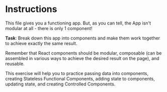 # Instructions

This file gives you a functioning app. But, as you can tell, the App
isn't modular at all - there is only 1 component!

**Task**: Break down this app into components and make them work together to achieve
exactly the same result.

Remember that React components should be modular, composable (can be assembled in various
ways to achieve the desired result on the page), and reusable.

This exercise will help you to practice passing data into components, creating
Stateless Functional Components, adding state to components, updating state, and
creating Controlled Components.
